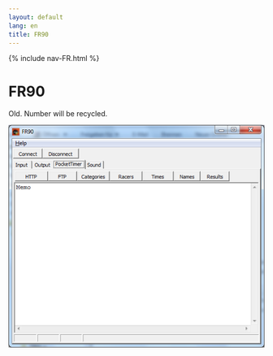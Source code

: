 ```yaml
---
layout: default
lang: en
title: FR90
---
```


{% include nav-FR.html %}

# FR90

Old. Number will be recycled.

![FR90](../images/FR90.png)

